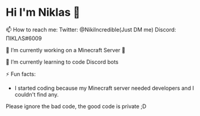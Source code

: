 # Hi I'm Niklas 👋

📫 How to reach me:
Twitter: @NikiIncredible(Just DM me)
Discord: ПIKLΛS#6009

🔭 I’m currently working on a Minecraft Server 😬

🌱 I’m currently learning to code Discord bots

⚡ Fun facts:
- I started coding because my Minecraft server needed developers and I couldn't find any.

Please ignore the bad code, the good code is private ;D
